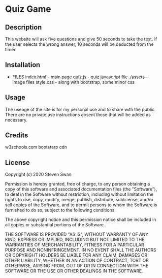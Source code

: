 # Quiz Game


## Description 

This website will ask five questions and give 50 seconds to take the test.  If the user selects the wrong answer, 10 seconds will be deducted from the timer

## Installation

- FILES
index.html - main page
quiz.js - quiz javascript file
./assets - image files
style.css - along with bootstrap, some minor css


## Usage 

The useage of the site is for my personal use and to share with the public.  There are no private use instructions absent those that will be added as necessary.


## Credits
w3schools.com
bootstarp cdn


## License

Copyright (c) 2020 Steven Swan

Permission is hereby granted, free of charge, to any person obtaining a copy
of this software and associated documentation files (the "Software"), to deal
in the Software without restriction, including without limitation the rights
to use, copy, modify, merge, publish, distribute, sublicense, and/or sell
copies of the Software, and to permit persons to whom the Software is
furnished to do so, subject to the following conditions:

The above copyright notice and this permission notice shall be included in all
copies or substantial portions of the Software.

THE SOFTWARE IS PROVIDED "AS IS", WITHOUT WARRANTY OF ANY KIND, EXPRESS OR
IMPLIED, INCLUDING BUT NOT LIMITED TO THE WARRANTIES OF MERCHANTABILITY,
FITNESS FOR A PARTICULAR PURPOSE AND NONINFRINGEMENT. IN NO EVENT SHALL THE
AUTHORS OR COPYRIGHT HOLDERS BE LIABLE FOR ANY CLAIM, DAMAGES OR OTHER
LIABILITY, WHETHER IN AN ACTION OF CONTRACT, TORT OR OTHERWISE, ARISING FROM,
OUT OF OR IN CONNECTION WITH THE SOFTWARE OR THE USE OR OTHER DEALINGS IN THE
SOFTWARE.

